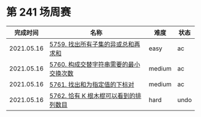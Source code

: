 # 第 241 场周赛

**完成时间**|**名称**|**难度**|**状态**
------------|--------|--------|--------
2021.05.16|[5759. 找出所有子集的异或总和再求和](./5759.%20找出所有子集的异或总和再求和)|easy|ac
2021.05.16|[5760. 构成交替字符串需要的最小交换次数](./5760.%20构成交替字符串需要的最小交换次数)|medium|ac
2021.05.16|[5761. 找出和为指定值的下标对](./5761.%20找出和为指定值的下标对)|medium|ac
2021.05.16|[5762. 恰有 K 根木棍可以看到的排列数目](./5762.%20恰有%20K%20根木棍可以看到的排列数目)|hard|undo
